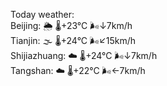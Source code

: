 Today weather:  
Beijing: 🌦   🌡️+23°C 🌬️↓7km/h  
Tianjin: 🌫  🌡️+24°C 🌬️↙15km/h  
Shijiazhuang: ☁️   🌡️+24°C 🌬️↓7km/h  
Tangshan: ☁️   🌡️+22°C 🌬️←7km/h  
